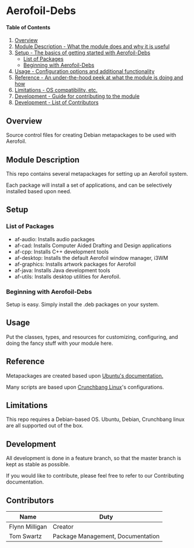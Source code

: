 # Aerofoil-Debs

#### Table of Contents

1. [Overview](#overview)
2. [Module Description - What the module does and why it is useful](#module-description)
3. [Setup - The basics of getting started with Aerofoil-Debs](#setup)
    * [List of Packages](#list-of-packages)
    * [Beginning with Aerofoil-Debs](#beginning-with-aerofoil-Debs)
4. [Usage - Configuration options and additional functionality](#usage)
5. [Reference - An under-the-hood peek at what the module is doing and how](#reference)
6. [Limitations - OS compatibility, etc.](#limitations)
7. [Development - Guide for contributing to the module](#development)
8. [Development - List of Contributors](#contributors)

## Overview

Source control files for creating Debian metapackages to be used with Aerofoil.

## Module Description

This repo contains several metapackages for setting up an Aerofoil system.

Each package will install a set of applications, and can be selectively
installed based upon need.

## Setup

### List of Packages

* af-audio: Installs audio packages
* af-cad: Installs Computer Aided Drafting and Design applications
* af-cpp: Installs C++ development tools
* af-desktop: Installs the default Aerofoil window manager, i3WM
* af-graphics: Installs artwork packages for Aerofoil
* af-java: Installs Java development tools
* af-utils: Installs desktop utilities for Aerofoil.

### Beginning with Aerofoil-Debs

Setup is easy. Simply install the .deb packages on your system.

## Usage

Put the classes, types, and resources for customizing, configuring, and doing
the fancy stuff with your module here.

## Reference
Metapackages are created based upon [Ubuntu's
documentation.](https://help.ubuntu.com/community/MetaPackages)

Many scripts are based upon [Crunchbang Linux](http://crunchbang.org/)'s
configurations.

## Limitations

This repo requires a Debian-based OS.
Ubuntu, Debian, Crunchbang linux are all supported out of the box.

## Development

All development is done in a feature branch, so that the master branch is kept
as stable as possible.

If you would like to contribute, please feel free to refer to our Contributing
documentation.

## Contributors

| Name            |  Duty                             |
|-----------------|-----------------------------------|
| Flynn Milligan  | Creator                           |
| Tom Swartz      | Package Management, Documentation |
